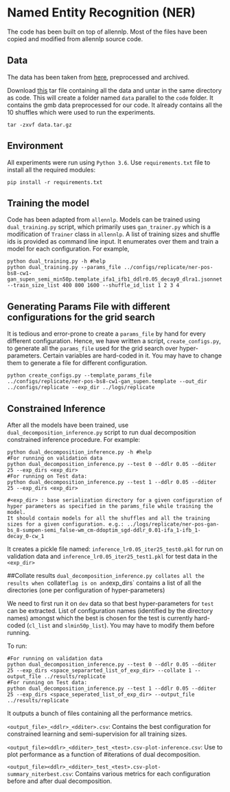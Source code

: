 # Named Entity Recognition (NER)

The code has been built on top of allennlp. 
Most of the files have been copied and modified from allennlp source code.

## Data
The data has been taken from [here](https://gmb.let.rug.nl/data.php), preprocessed and archived. 

Download [this](https://drive.google.com/open?id=1Qypy_JzocCqC1_-jPBf_5WKHqBVeY2lC) tar file containing all the data and untar in the same directory as code. This will create a folder named `data` parallel to the `code` folder. It contains the gmb data preprocessed for our code. It already contains all the 10 shuffles which were used to run the experiments.

```
tar -zxvf data.tar.gz
```

## Environment
All experiments were run using `Python 3.6`. Use `requirements.txt` file to install all the required modules:
```
pip install -r requirements.txt
```

## Training the model
Code has been adapted from `allennlp`.
 Models can be trained using `dual_training.py` script, which primarily uses `gan_trainer.py` which is a modification of `Trainer` class in `allennlp`. A list of training sizes and shuffle ids is provided as command line input. It enumerates over them and train a model for each configuration. For example, 
 ```
 python dual_training.py -h #help
 python dual_training.py --params_file ../configs/replicate/ner-pos-bs8-cw1-gan_supen_semi_min50p.template_ifa1_ifb1_ddlr0.05_decay0_dlra1.jsonnet --train_size_list 400 800 1600 --shuffle_id_list 1 2 3 4
 ```
 
## Generating Params File with different configurations for the grid search
It is tedious and error-prone to create a `params_file` by hand for every different configuration. Hence, we have written a script, `create_configs.py`, to generate all the `params_file` used for the grid search over hyper-parameters. Certain variables are hard-coded in it. You may have to change them to generate a file for different configuration. 

```
python create_configs.py --template_params_file ../configs/replicate/ner-pos-bs8-cw1-gan_supen.template --out_dir ../configs/replicate --exp_dir ../logs/replicate
```

## Constrained Inference 
After all the models have been trained, use `dual_decomposition_inference.py` script to run dual decomposition constrained inference procedure. For example:
```
python dual_decomposition_inference.py -h #help
#For running on validation data
python dual_decomposition_inference.py --test 0 --ddlr 0.05 --dditer 25 --exp_dirs <exp_dir>
#For running on Test data:
python dual_decomposition_inference.py --test 1 --ddlr 0.05 --dditer 25 --exp_dirs <exp_dir>

#<exp_dir> : base serialization directory for a given configuration of hyper parameters as specified in the params_file while training the model. 
It should contain models for all the shuffles and all the training sizes for a given configuration. e.g.: ../logs/replicate/ner-pos-gan-bs_8-sumpen-semi_false-wm_cm-ddoptim_sgd-ddlr_0.01-ifa_1-ifb_1-decay_0-cw_1
```
It creates a pickle file named: `inference_lr0.05_iter25_test0.pkl` for run on validation data and `inference_lr0.05_iter25_test1.pkl` for test data in the `<exp_dir>`

##Collate results
`dual_decomposition_inference.py collates all the results when `collate` flag is on and `exp_dirs` contains a list of all the directories (one per configuration of hyper-parameters)

We need to first run it on `dev` data so that best hyper-parameters for `test` can be extracted. List of configuration names  (identified by the directory names) amongst which the best is chosen for the test is currently hard-coded (`cl_list` and `slmin50p_list`).  You may have to modify them before running.

To run:
```
#For running on validation data
python dual_decomposition_inference.py --test 0 --ddlr 0.05 --dditer 25 --exp_dirs <space_separarted_list_of_exp_dir> --collate 1 --output_file ../results/replicate
#For running on Test data:
python dual_decomposition_inference.py --test 1 --ddlr 0.05 --dditer 25 --exp_dirs <space_seperated_list_of_exp_dir> --output_file ../results/replicate
```

It outputs a bunch of files containing all the performance metrics. 

`<output_file>_<ddlr>_<dditer>.csv`: Contains the best configuration for constrained learning and semi-supervision for all training sizes.

`<output_file><ddlr>_<dditer>_test_<test>.csv-plot-inference.csv`: Use to plot performance as a function of #iterations of dual decomposition.

`<output_file><ddlr>_<dditer>_test_<test>.csv-plot-summary_niterbest.csv`: Contains various metrics for each configuration before and after dual decomposition.





